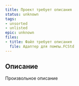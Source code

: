 ```yaml
---
title: Проект требует описания
status: unknown
tags:
- unsorted
- unlisted
epic: unknown
files:
- title: Файл требует описания
  file: Адаптер для помпы.FCStd
---
```



## Описание

Произвольное описание